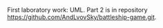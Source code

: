 First laboratory work: UML.
Part 2 is in repository https://github.com/AndLvovSky/battleship-game.git.
